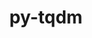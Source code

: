 ---
title: "py-tqdm"
layout: cache
categories: [package, develop]
meta: {"compilers": ["gcc@11.4.0", "gcc@9.4.0", "none"], "num_specs": 204, "num_specs_by_stack": {"e4s": 52, "e4s-neoverse_v1": 12, "e4s-oneapi": 11, "e4s-power": 2, "ml-darwin-aarch64-mps": 29, "ml-linux-aarch64-cpu": 49, "ml-linux-aarch64-cuda": 48, "ml-linux-x86_64-cpu": 47, "ml-linux-x86_64-cuda": 48, "ml-linux-x86_64-rocm": 11, "root": 204}, "oss": ["sequoia", "ubuntu20.04", "ubuntu22.04", "ubuntu24.04"], "platforms": ["darwin", "linux"], "stacks": ["e4s", "e4s-neoverse_v1", "e4s-oneapi", "e4s-power", "ml-darwin-aarch64-mps", "ml-linux-aarch64-cpu", "ml-linux-aarch64-cuda", "ml-linux-x86_64-cpu", "ml-linux-x86_64-cuda", "ml-linux-x86_64-rocm", "root"], "targets": ["aarch64", "neoverse_v1", "ppc64le", "x86_64_v3"], "versions": ["4.65.0", "4.66.3", "4.67.1"]}
spec_details: [{"compiler": "none", "hash": "267tajlgie5e6f7daxde3dchpfo23kjr", "os": "sequoia", "platform": "darwin", "size": "-", "stacks": ["ml-darwin-aarch64-mps", "root"], "target": "aarch64", "variants": ["build_system=python_pip", "~notebook", "~telegram"], "versions": ["4.67.1"]}, {"compiler": "none", "hash": "2kxz7e42pqtkxvcv6kfldqzqljewdb22", "os": "ubuntu24.04", "platform": "linux", "size": "-", "stacks": ["ml-linux-x86_64-cpu", "ml-linux-x86_64-cuda", "root"], "target": "x86_64_v3", "variants": ["build_system=python_pip", "~notebook", "~telegram"], "versions": ["4.67.1"]}, {"compiler": "none", "hash": "2qukssdudwyihzs2pqlsta4igodyrf3f", "os": "ubuntu24.04", "platform": "linux", "size": "-", "stacks": ["ml-linux-aarch64-cpu", "ml-linux-aarch64-cuda", "root"], "target": "aarch64", "variants": ["build_system=python_pip", "~notebook", "~telegram"], "versions": ["4.67.1"]}, {"compiler": "none", "hash": "2wqmj4nf5jwrv3sctgtab3lpdjazatx6", "os": "ubuntu22.04", "platform": "linux", "size": "-", "stacks": ["e4s", "root"], "target": "x86_64_v3", "variants": ["build_system=python_pip", "~notebook", "~telegram"], "versions": ["4.67.1"]}, {"compiler": "gcc@11.4.0", "hash": "32unbakhlczflrobrhl3ts44htmu3ixs", "os": "ubuntu22.04", "platform": "linux", "size": "-", "stacks": ["e4s-neoverse_v1", "root"], "target": "neoverse_v1", "variants": ["build_system=python_pip", "~notebook", "~telegram"], "versions": ["4.66.3"]}, {"compiler": "none", "hash": "34xghnvnkjnm5ptgszslwxiktou6tf7c", "os": "ubuntu22.04", "platform": "linux", "size": "-", "stacks": ["e4s", "root"], "target": "x86_64_v3", "variants": ["build_system=python_pip", "~notebook", "~telegram"], "versions": ["4.67.1"]}, {"compiler": "none", "hash": "3542h4vwyyl477dvb5uxay5x3z667eob", "os": "ubuntu22.04", "platform": "linux", "size": "-", "stacks": ["e4s", "root"], "target": "x86_64_v3", "variants": ["build_system=python_pip", "~notebook", "~telegram"], "versions": ["4.67.1"]}, {"compiler": "none", "hash": "35s6dc5ohbjuj6o2ng2oh3lvayrmbb6e", "os": "ubuntu22.04", "platform": "linux", "size": "-", "stacks": ["e4s", "root"], "target": "x86_64_v3", "variants": ["build_system=python_pip", "~notebook", "~telegram"], "versions": ["4.67.1"]}, {"compiler": "none", "hash": "37rtolwbgtf7bbd5lir4vdlmsmsh4ygn", "os": "ubuntu24.04", "platform": "linux", "size": "-", "stacks": ["ml-linux-aarch64-cpu", "ml-linux-aarch64-cuda", "root"], "target": "aarch64", "variants": ["build_system=python_pip", "~notebook", "~telegram"], "versions": ["4.67.1"]}, {"compiler": "none", "hash": "3cylsrjlduzstmbrx7fu34ev6k2qr5ef", "os": "ubuntu22.04", "platform": "linux", "size": "-", "stacks": ["e4s", "root"], "target": "x86_64_v3", "variants": ["build_system=python_pip", "~notebook", "~telegram"], "versions": ["4.67.1"]}, {"compiler": "none", "hash": "3gbaasi6z2pgbpyvcq7ztpvpsl7hxu3c", "os": "ubuntu22.04", "platform": "linux", "size": "-", "stacks": ["e4s", "root"], "target": "x86_64_v3", "variants": ["build_system=python_pip", "~notebook", "~telegram"], "versions": ["4.67.1"]}, {"compiler": "none", "hash": "3h4vihyha2sgceh72gpmprtvmpnyjagz", "os": "ubuntu22.04", "platform": "linux", "size": "-", "stacks": ["e4s-oneapi", "root"], "target": "x86_64_v3", "variants": ["build_system=python_pip", "~notebook", "~telegram"], "versions": ["4.67.1"]}, {"compiler": "none", "hash": "3hlpzjn4wz356q3pnujkuamq4u3r7gne", "os": "ubuntu22.04", "platform": "linux", "size": "-", "stacks": ["e4s-oneapi", "root"], "target": "x86_64_v3", "variants": ["build_system=python_pip", "~notebook", "~telegram"], "versions": ["4.67.1"]}, {"compiler": "none", "hash": "3kzh7jpndnfwgptehqpnxbpgccrepxtx", "os": "ubuntu24.04", "platform": "linux", "size": "-", "stacks": ["ml-linux-aarch64-cpu", "ml-linux-aarch64-cuda", "root"], "target": "aarch64", "variants": ["build_system=python_pip", "~notebook", "~telegram"], "versions": ["4.67.1"]}, {"compiler": "none", "hash": "3mu5zeqpvosk2hmsxtaxdomyqvgyn4fm", "os": "ubuntu24.04", "platform": "linux", "size": "-", "stacks": ["ml-linux-aarch64-cpu", "ml-linux-aarch64-cuda", "root"], "target": "aarch64", "variants": ["build_system=python_pip", "~notebook", "~telegram"], "versions": ["4.67.1"]}, {"compiler": "none", "hash": "3q4zpyyvl5cvwm4htp62u5zfmc52mblj", "os": "ubuntu24.04", "platform": "linux", "size": "-", "stacks": ["ml-linux-aarch64-cpu", "ml-linux-aarch64-cuda", "root"], "target": "aarch64", "variants": ["build_system=python_pip", "~notebook", "~telegram"], "versions": ["4.67.1"]}, {"compiler": "none", "hash": "3vjmcivykwcoahihcir75uowgl2ogd6f", "os": "ubuntu24.04", "platform": "linux", "size": "-", "stacks": ["ml-linux-x86_64-cuda", "root"], "target": "x86_64_v3", "variants": ["build_system=python_pip", "~notebook", "~telegram"], "versions": ["4.67.1"]}, {"compiler": "none", "hash": "47gbb44woduqbiqiffaanbh4jie4dl2v", "os": "ubuntu22.04", "platform": "linux", "size": "-", "stacks": ["e4s", "root"], "target": "x86_64_v3", "variants": ["build_system=python_pip", "~notebook", "~telegram"], "versions": ["4.67.1"]}, {"compiler": "none", "hash": "4k6lly32xolgatuvntp4pvq64h5cxh3i", "os": "ubuntu24.04", "platform": "linux", "size": "-", "stacks": ["ml-linux-x86_64-cpu", "ml-linux-x86_64-cuda", "root"], "target": "x86_64_v3", "variants": ["build_system=python_pip", "~notebook", "~telegram"], "versions": ["4.67.1"]}, {"compiler": "none", "hash": "4p3cxfrx5t3mcz2majelhcrfunu7bnw6", "os": "ubuntu24.04", "platform": "linux", "size": "-", "stacks": ["ml-linux-x86_64-cpu", "ml-linux-x86_64-cuda", "ml-linux-x86_64-rocm", "root"], "target": "x86_64_v3", "variants": ["build_system=python_pip", "~notebook", "~telegram"], "versions": ["4.67.1"]}, {"compiler": "none", "hash": "4sy7iqu6yap5kikrljc4m5ptspjqamgx", "os": "ubuntu22.04", "platform": "linux", "size": "-", "stacks": ["e4s", "root"], "target": "x86_64_v3", "variants": ["build_system=python_pip", "~notebook", "~telegram"], "versions": ["4.67.1"]}, {"compiler": "none", "hash": "4tpjamiboo73gfbvzsc4osfgty67vrk2", "os": "ubuntu24.04", "platform": "linux", "size": "-", "stacks": ["ml-linux-x86_64-cpu", "ml-linux-x86_64-cuda", "root"], "target": "x86_64_v3", "variants": ["build_system=python_pip", "~notebook", "~telegram"], "versions": ["4.67.1"]}, {"compiler": "none", "hash": "56rqn2zo23vmkn6pbdwcq2dhjcwzmwa5", "os": "sequoia", "platform": "darwin", "size": "-", "stacks": ["ml-darwin-aarch64-mps", "root"], "target": "aarch64", "variants": ["build_system=python_pip", "~notebook", "~telegram"], "versions": ["4.67.1"]}, {"compiler": "none", "hash": "5a6feuiaxhkdzz4pe4thmfsby2q56nn7", "os": "ubuntu24.04", "platform": "linux", "size": "-", "stacks": ["ml-linux-aarch64-cpu", "ml-linux-aarch64-cuda", "root"], "target": "aarch64", "variants": ["build_system=python_pip", "~notebook", "~telegram"], "versions": ["4.67.1"]}, {"compiler": "none", "hash": "5ajmgpwzox3vd6thvy5zdcvxrpceolfb", "os": "ubuntu24.04", "platform": "linux", "size": "-", "stacks": ["ml-linux-x86_64-cpu", "ml-linux-x86_64-cuda", "root"], "target": "x86_64_v3", "variants": ["build_system=python_pip", "~notebook", "~telegram"], "versions": ["4.67.1"]}, {"compiler": "none", "hash": "5awdfbhwsencm365ruou7cr3kgu4niij", "os": "ubuntu24.04", "platform": "linux", "size": "-", "stacks": ["ml-linux-aarch64-cpu", "ml-linux-aarch64-cuda", "root"], "target": "aarch64", "variants": ["build_system=python_pip", "~notebook", "~telegram"], "versions": ["4.67.1"]}, {"compiler": "none", "hash": "5lfdbjv543hgobzlxisxhmxtozaqieih", "os": "ubuntu24.04", "platform": "linux", "size": "-", "stacks": ["ml-linux-x86_64-cpu", "ml-linux-x86_64-cuda", "root"], "target": "x86_64_v3", "variants": ["build_system=python_pip", "~notebook", "~telegram"], "versions": ["4.67.1"]}, {"compiler": "none", "hash": "6gb76ehby4mquyc24jegdqiwvrfp35ai", "os": "ubuntu24.04", "platform": "linux", "size": "-", "stacks": ["ml-linux-aarch64-cpu", "ml-linux-aarch64-cuda", "root"], "target": "aarch64", "variants": ["build_system=python_pip", "~notebook", "~telegram"], "versions": ["4.67.1"]}, {"compiler": "none", "hash": "6k7jqokvw4xbta33a4he7ygnpnkhtknh", "os": "ubuntu24.04", "platform": "linux", "size": "-", "stacks": ["ml-linux-x86_64-cpu", "ml-linux-x86_64-rocm", "root"], "target": "x86_64_v3", "variants": ["build_system=python_pip", "~notebook", "~telegram"], "versions": ["4.67.1"]}, {"compiler": "none", "hash": "6q6of25o3rqv64agqshuuapon4m7rh72", "os": "ubuntu24.04", "platform": "linux", "size": "-", "stacks": ["ml-linux-aarch64-cpu", "ml-linux-aarch64-cuda", "root"], "target": "aarch64", "variants": ["build_system=python_pip", "~notebook", "~telegram"], "versions": ["4.67.1"]}, {"compiler": "none", "hash": "6qccn7xh3gi7o4vlaocyi3fdqpgkce25", "os": "ubuntu24.04", "platform": "linux", "size": "-", "stacks": ["ml-linux-aarch64-cpu", "ml-linux-aarch64-cuda", "root"], "target": "aarch64", "variants": ["build_system=python_pip", "~notebook", "~telegram"], "versions": ["4.67.1"]}, {"compiler": "none", "hash": "6ra5avddqvznly5hjvqlrxadbl37vjij", "os": "ubuntu22.04", "platform": "linux", "size": "-", "stacks": ["e4s", "root"], "target": "x86_64_v3", "variants": ["build_system=python_pip", "~notebook", "~telegram"], "versions": ["4.67.1"]}, {"compiler": "none", "hash": "6to3lumoowrn3zotu23rzlmvrrzjqp65", "os": "ubuntu24.04", "platform": "linux", "size": "-", "stacks": ["ml-linux-x86_64-cpu", "ml-linux-x86_64-cuda", "root"], "target": "x86_64_v3", "variants": ["build_system=python_pip", "~notebook", "~telegram"], "versions": ["4.67.1"]}, {"compiler": "none", "hash": "6zgox5oo335hhsgtx5omub7ok4ym5bt3", "os": "ubuntu24.04", "platform": "linux", "size": "-", "stacks": ["ml-linux-x86_64-cpu", "ml-linux-x86_64-cuda", "root"], "target": "x86_64_v3", "variants": ["build_system=python_pip", "~notebook", "~telegram"], "versions": ["4.67.1"]}, {"compiler": "none", "hash": "74gp6kuyjfmvcn43goljwmlj4gqfns3t", "os": "ubuntu24.04", "platform": "linux", "size": "-", "stacks": ["ml-linux-x86_64-cpu", "ml-linux-x86_64-cuda", "root"], "target": "x86_64_v3", "variants": ["build_system=python_pip", "~notebook", "~telegram"], "versions": ["4.67.1"]}, {"compiler": "gcc@11.4.0", "hash": "7ohjar5jwvyv3aa6a2ja42kygmwfggeg", "os": "ubuntu22.04", "platform": "linux", "size": "-", "stacks": ["e4s-neoverse_v1", "root"], "target": "neoverse_v1", "variants": ["build_system=python_pip", "~notebook", "~telegram"], "versions": ["4.66.3"]}, {"compiler": "none", "hash": "7pvcm4gtpysk4dgm56rr6jdnjsed6ssj", "os": "ubuntu24.04", "platform": "linux", "size": "-", "stacks": ["ml-linux-x86_64-cpu", "ml-linux-x86_64-cuda", "root"], "target": "x86_64_v3", "variants": ["build_system=python_pip", "~notebook", "~telegram"], "versions": ["4.67.1"]}, {"compiler": "none", "hash": "7uwdwijrnkqfs2v2drqmjamfcylha44c", "os": "ubuntu22.04", "platform": "linux", "size": "-", "stacks": ["e4s", "root"], "target": "x86_64_v3", "variants": ["build_system=python_pip", "~notebook", "~telegram"], "versions": ["4.67.1"]}, {"compiler": "none", "hash": "7w64srpcwy2yacbh4fw53pb3lbe7pq7p", "os": "ubuntu22.04", "platform": "linux", "size": "-", "stacks": ["e4s", "root"], "target": "x86_64_v3", "variants": ["build_system=python_pip", "~notebook", "~telegram"], "versions": ["4.67.1"]}, {"compiler": "none", "hash": "7zr64yww3yuox4gc6xnxfwulrrk6pxj2", "os": "ubuntu24.04", "platform": "linux", "size": "-", "stacks": ["ml-linux-aarch64-cpu", "ml-linux-aarch64-cuda", "root"], "target": "aarch64", "variants": ["build_system=python_pip", "~notebook", "~telegram"], "versions": ["4.67.1"]}, {"compiler": "none", "hash": "a5273pa42waic5zdwaw6osk3ychyrf7n", "os": "ubuntu24.04", "platform": "linux", "size": "-", "stacks": ["ml-linux-aarch64-cpu", "ml-linux-aarch64-cuda", "root"], "target": "aarch64", "variants": ["build_system=python_pip", "~notebook", "~telegram"], "versions": ["4.67.1"]}, {"compiler": "none", "hash": "aagwts4jgxxja4gqwnbgzc46upplkjax", "os": "ubuntu24.04", "platform": "linux", "size": "-", "stacks": ["ml-linux-aarch64-cpu", "ml-linux-aarch64-cuda", "root"], "target": "aarch64", "variants": ["build_system=python_pip", "~notebook", "~telegram"], "versions": ["4.67.1"]}, {"compiler": "none", "hash": "alm3js47mxjuztfl3uaocxej3jkwg6pv", "os": "ubuntu24.04", "platform": "linux", "size": "-", "stacks": ["ml-linux-aarch64-cpu", "ml-linux-aarch64-cuda", "root"], "target": "aarch64", "variants": ["build_system=python_pip", "~notebook", "~telegram"], "versions": ["4.67.1"]}, {"compiler": "none", "hash": "apmf5ykmexsyethcncirtzgnk2hyny3x", "os": "ubuntu24.04", "platform": "linux", "size": "-", "stacks": ["ml-linux-aarch64-cpu", "ml-linux-aarch64-cuda", "root"], "target": "aarch64", "variants": ["build_system=python_pip", "~notebook", "~telegram"], "versions": ["4.67.1"]}, {"compiler": "none", "hash": "apwypkko47s6czjn5kc4cptsjemunmje", "os": "ubuntu24.04", "platform": "linux", "size": "-", "stacks": ["ml-linux-aarch64-cpu", "ml-linux-aarch64-cuda", "root"], "target": "aarch64", "variants": ["build_system=python_pip", "~notebook", "~telegram"], "versions": ["4.67.1"]}, {"compiler": "none", "hash": "armrtgxji36ee7ty2ejvakjsar6qol7b", "os": "sequoia", "platform": "darwin", "size": "-", "stacks": ["ml-darwin-aarch64-mps", "root"], "target": "aarch64", "variants": ["build_system=python_pip", "~notebook", "~telegram"], "versions": ["4.67.1"]}, {"compiler": "none", "hash": "ayq2cmlwlp44fl2iqqnmlvdibn2jzjzp", "os": "ubuntu22.04", "platform": "linux", "size": "-", "stacks": ["e4s-oneapi", "root"], "target": "x86_64_v3", "variants": ["build_system=python_pip", "~notebook", "~telegram"], "versions": ["4.67.1"]}, {"compiler": "none", "hash": "b225pu4vv2bhsbkbgi7cpl7znpmrdank", "os": "sequoia", "platform": "darwin", "size": "-", "stacks": ["ml-darwin-aarch64-mps", "root"], "target": "aarch64", "variants": ["build_system=python_pip", "~notebook", "~telegram"], "versions": ["4.67.1"]}, {"compiler": "none", "hash": "b6vkcm6wqbw3lutik3jd2jamjfvnmmwd", "os": "sequoia", "platform": "darwin", "size": "-", "stacks": ["ml-darwin-aarch64-mps", "root"], "target": "aarch64", "variants": ["build_system=python_pip", "~notebook", "~telegram"], "versions": ["4.67.1"]}, {"compiler": "none", "hash": "b6wcbmcfcca6gu2p2nrpl6zqbvvvc3gz", "os": "ubuntu22.04", "platform": "linux", "size": "-", "stacks": ["e4s", "root"], "target": "x86_64_v3", "variants": ["build_system=python_pip", "~notebook", "~telegram"], "versions": ["4.67.1"]}, {"compiler": "none", "hash": "bk5djyx7qxclmb5awjrbadk6qpjczgzd", "os": "ubuntu22.04", "platform": "linux", "size": "-", "stacks": ["e4s-oneapi", "root"], "target": "x86_64_v3", "variants": ["build_system=python_pip", "~notebook", "~telegram"], "versions": ["4.67.1"]}, {"compiler": "none", "hash": "bkjblwezg52w2pbzhvwkeexxz5uyjz3b", "os": "ubuntu24.04", "platform": "linux", "size": "-", "stacks": ["ml-linux-x86_64-cpu", "ml-linux-x86_64-cuda", "ml-linux-x86_64-rocm", "root"], "target": "x86_64_v3", "variants": ["build_system=python_pip", "~notebook", "~telegram"], "versions": ["4.67.1"]}, {"compiler": "none", "hash": "bl35pn5gjhskbnb4olekougcgvvfrbw2", "os": "ubuntu22.04", "platform": "linux", "size": "-", "stacks": ["e4s", "root"], "target": "x86_64_v3", "variants": ["build_system=python_pip", "~notebook", "~telegram"], "versions": ["4.67.1"]}, {"compiler": "none", "hash": "bnnzwleiky7i6bk647bub7f57or5rue2", "os": "ubuntu22.04", "platform": "linux", "size": "-", "stacks": ["e4s-oneapi", "root"], "target": "x86_64_v3", "variants": ["build_system=python_pip", "~notebook", "~telegram"], "versions": ["4.67.1"]}, {"compiler": "none", "hash": "boaq7u4eqmmy2oxnggzagble7i6nqfzh", "os": "ubuntu24.04", "platform": "linux", "size": "-", "stacks": ["ml-linux-aarch64-cpu", "ml-linux-aarch64-cuda", "root"], "target": "aarch64", "variants": ["build_system=python_pip", "~notebook", "~telegram"], "versions": ["4.67.1"]}, {"compiler": "none", "hash": "by7kytd3xvrb3pprycye6bewr2tdusjj", "os": "ubuntu24.04", "platform": "linux", "size": "-", "stacks": ["ml-linux-aarch64-cpu", "ml-linux-aarch64-cuda", "root"], "target": "aarch64", "variants": ["build_system=python_pip", "~notebook", "~telegram"], "versions": ["4.67.1"]}, {"compiler": "none", "hash": "c7yekhuxp3gjon3iejargaovcy75wkxc", "os": "sequoia", "platform": "darwin", "size": "-", "stacks": ["ml-darwin-aarch64-mps", "root"], "target": "aarch64", "variants": ["build_system=python_pip", "~notebook", "~telegram"], "versions": ["4.67.1"]}, {"compiler": "none", "hash": "caaap3p7xkt5nwdd5e35ukh2rlqvcf2d", "os": "ubuntu24.04", "platform": "linux", "size": "-", "stacks": ["ml-linux-x86_64-cpu", "ml-linux-x86_64-cuda", "root"], "target": "x86_64_v3", "variants": ["build_system=python_pip", "~notebook", "~telegram"], "versions": ["4.67.1"]}, {"compiler": "none", "hash": "cioa7orgngtrzqnrbx7q5fyjswtwvsg5", "os": "ubuntu22.04", "platform": "linux", "size": "-", "stacks": ["e4s", "root"], "target": "x86_64_v3", "variants": ["build_system=python_pip", "~notebook", "~telegram"], "versions": ["4.67.1"]}, {"compiler": "none", "hash": "cmezv7eol2wtgxsi7hhddgvvxeb53lah", "os": "ubuntu24.04", "platform": "linux", "size": "-", "stacks": ["ml-linux-x86_64-cpu", "ml-linux-x86_64-cuda", "root"], "target": "x86_64_v3", "variants": ["build_system=python_pip", "~notebook", "~telegram"], "versions": ["4.67.1"]}, {"compiler": "none", "hash": "cu26qjbvovhr2ectnksn4hoiv5xdyafl", "os": "ubuntu24.04", "platform": "linux", "size": "-", "stacks": ["ml-linux-aarch64-cpu", "ml-linux-aarch64-cuda", "root"], "target": "aarch64", "variants": ["build_system=python_pip", "~notebook", "~telegram"], "versions": ["4.67.1"]}, {"compiler": "none", "hash": "cv5hkvqhc6dy4d6q5bp6tvg3uzpnwifs", "os": "ubuntu22.04", "platform": "linux", "size": "-", "stacks": ["e4s", "root"], "target": "x86_64_v3", "variants": ["build_system=python_pip", "~notebook", "~telegram"], "versions": ["4.67.1"]}, {"compiler": "none", "hash": "cwf4p6yuaergjdrvxcwf46d4vuijbx4u", "os": "ubuntu22.04", "platform": "linux", "size": "-", "stacks": ["e4s", "root"], "target": "x86_64_v3", "variants": ["build_system=python_pip", "~notebook", "~telegram"], "versions": ["4.67.1"]}, {"compiler": "none", "hash": "d2hpfex27s7w6zne6lrlz3usrlovtzkh", "os": "ubuntu22.04", "platform": "linux", "size": "-", "stacks": ["e4s-oneapi", "root"], "target": "x86_64_v3", "variants": ["build_system=python_pip", "~notebook", "~telegram"], "versions": ["4.67.1"]}, {"compiler": "none", "hash": "dbhktyeqojf4zavutkjavoeaqwjcy4xe", "os": "ubuntu24.04", "platform": "linux", "size": "-", "stacks": ["ml-linux-aarch64-cpu", "ml-linux-aarch64-cuda", "root"], "target": "aarch64", "variants": ["build_system=python_pip", "~notebook", "~telegram"], "versions": ["4.67.1"]}, {"compiler": "none", "hash": "dg5eyolu4idfwjzh3aqmnrwdsv3bymgq", "os": "ubuntu24.04", "platform": "linux", "size": "-", "stacks": ["ml-linux-x86_64-cpu", "ml-linux-x86_64-cuda", "ml-linux-x86_64-rocm", "root"], "target": "x86_64_v3", "variants": ["build_system=python_pip", "~notebook", "~telegram"], "versions": ["4.67.1"]}, {"compiler": "none", "hash": "dpp3xyq6w26k5ltchddnixgbhaeelbya", "os": "ubuntu24.04", "platform": "linux", "size": "-", "stacks": ["ml-linux-x86_64-cpu", "ml-linux-x86_64-cuda", "root"], "target": "x86_64_v3", "variants": ["build_system=python_pip", "~notebook", "~telegram"], "versions": ["4.67.1"]}, {"compiler": "none", "hash": "dpzk3wzumqnjpomgnfq5meyqsefnf5ek", "os": "ubuntu24.04", "platform": "linux", "size": "-", "stacks": ["ml-linux-x86_64-cpu", "ml-linux-x86_64-cuda", "root"], "target": "x86_64_v3", "variants": ["build_system=python_pip", "~notebook", "~telegram"], "versions": ["4.67.1"]}, {"compiler": "none", "hash": "duff5jimjp75jqlzicd7wjzkqxjncigy", "os": "ubuntu24.04", "platform": "linux", "size": "-", "stacks": ["ml-linux-x86_64-cpu", "ml-linux-x86_64-cuda", "root"], "target": "x86_64_v3", "variants": ["build_system=python_pip", "~notebook", "~telegram"], "versions": ["4.67.1"]}, {"compiler": "none", "hash": "ec7aznxkboysqauwcwyycnzlsakvq7ue", "os": "ubuntu22.04", "platform": "linux", "size": "-", "stacks": ["e4s", "root"], "target": "x86_64_v3", "variants": ["build_system=python_pip", "~notebook", "~telegram"], "versions": ["4.67.1"]}, {"compiler": "none", "hash": "eccuamfgm2q4eaa7cwh2qpzdun7eiivo", "os": "sequoia", "platform": "darwin", "size": "-", "stacks": ["ml-darwin-aarch64-mps", "root"], "target": "aarch64", "variants": ["build_system=python_pip", "~notebook", "~telegram"], "versions": ["4.67.1"]}, {"compiler": "none", "hash": "eipjkbntalblqm6ke37ujgg3hdh7iv2v", "os": "ubuntu24.04", "platform": "linux", "size": "-", "stacks": ["ml-linux-x86_64-cpu", "ml-linux-x86_64-cuda", "root"], "target": "x86_64_v3", "variants": ["build_system=python_pip", "~notebook", "~telegram"], "versions": ["4.67.1"]}, {"compiler": "none", "hash": "euffeiacnt6zhhcxbizydqjidhajyxas", "os": "ubuntu22.04", "platform": "linux", "size": "-", "stacks": ["e4s", "root"], "target": "x86_64_v3", "variants": ["build_system=python_pip", "~notebook", "~telegram"], "versions": ["4.67.1"]}, {"compiler": "none", "hash": "ew22sitzzqzovsnhequbpeoczuavbmr5", "os": "sequoia", "platform": "darwin", "size": "-", "stacks": ["ml-darwin-aarch64-mps", "root"], "target": "aarch64", "variants": ["build_system=python_pip", "~notebook", "~telegram"], "versions": ["4.67.1"]}, {"compiler": "none", "hash": "f4linxso6qn3vvzhc53ekdqcmraoi53c", "os": "ubuntu24.04", "platform": "linux", "size": "-", "stacks": ["ml-linux-x86_64-cpu", "ml-linux-x86_64-cuda", "root"], "target": "x86_64_v3", "variants": ["build_system=python_pip", "~notebook", "~telegram"], "versions": ["4.67.1"]}, {"compiler": "none", "hash": "fbgnykd635zyunrab4cn6tebajqaixrs", "os": "ubuntu24.04", "platform": "linux", "size": "-", "stacks": ["ml-linux-aarch64-cpu", "ml-linux-aarch64-cuda", "root"], "target": "aarch64", "variants": ["build_system=python_pip", "~notebook", "~telegram"], "versions": ["4.67.1"]}, {"compiler": "none", "hash": "ffr6h7c4ruow3blehnd7hpyzaf3vhxp2", "os": "ubuntu24.04", "platform": "linux", "size": "-", "stacks": ["ml-linux-aarch64-cpu", "ml-linux-aarch64-cuda", "root"], "target": "aarch64", "variants": ["build_system=python_pip", "~notebook", "~telegram"], "versions": ["4.67.1"]}, {"compiler": "none", "hash": "fgfmuztldk5enact5tyhsuqhibcmmpo2", "os": "ubuntu24.04", "platform": "linux", "size": "-", "stacks": ["ml-linux-aarch64-cpu", "ml-linux-aarch64-cuda", "root"], "target": "aarch64", "variants": ["build_system=python_pip", "~notebook", "~telegram"], "versions": ["4.67.1"]}, {"compiler": "none", "hash": "fiwa2ku3f7uqwp6ipwcd2xenn5xbimlr", "os": "sequoia", "platform": "darwin", "size": "-", "stacks": ["ml-darwin-aarch64-mps", "root"], "target": "aarch64", "variants": ["build_system=python_pip", "~notebook", "~telegram"], "versions": ["4.67.1"]}, {"compiler": "none", "hash": "fyuk3vkxgzzh3np6drlo2t7lp7cpfk7y", "os": "sequoia", "platform": "darwin", "size": "-", "stacks": ["ml-darwin-aarch64-mps", "root"], "target": "aarch64", "variants": ["build_system=python_pip", "~notebook", "~telegram"], "versions": ["4.67.1"]}, {"compiler": "none", "hash": "g7zn7a63zmadqevrueg6znjf7ncykoub", "os": "ubuntu24.04", "platform": "linux", "size": "-", "stacks": ["ml-linux-aarch64-cpu", "ml-linux-aarch64-cuda", "root"], "target": "aarch64", "variants": ["build_system=python_pip", "~notebook", "~telegram"], "versions": ["4.67.1"]}, {"compiler": "none", "hash": "gcic5yzdepnw7u654xt4loggvug2u2pq", "os": "ubuntu22.04", "platform": "linux", "size": "-", "stacks": ["e4s", "root"], "target": "x86_64_v3", "variants": ["build_system=python_pip", "~notebook", "~telegram"], "versions": ["4.67.1"]}, {"compiler": "none", "hash": "gi5j2yqsjaarjb5xshb6emmuvhjl2rxj", "os": "ubuntu22.04", "platform": "linux", "size": "-", "stacks": ["e4s", "root"], "target": "x86_64_v3", "variants": ["build_system=python_pip", "~notebook", "~telegram"], "versions": ["4.67.1"]}, {"compiler": "none", "hash": "gltjjmdxevf3ph3gffdzdl3ai7z2zakh", "os": "sequoia", "platform": "darwin", "size": "-", "stacks": ["ml-darwin-aarch64-mps", "root"], "target": "aarch64", "variants": ["build_system=python_pip", "~notebook", "~telegram"], "versions": ["4.67.1"]}, {"compiler": "none", "hash": "gnyiykm6vdsjzp5r7l2nlcvhbl4bcjri", "os": "ubuntu24.04", "platform": "linux", "size": "-", "stacks": ["ml-linux-x86_64-cpu", "ml-linux-x86_64-cuda", "root"], "target": "x86_64_v3", "variants": ["build_system=python_pip", "~notebook", "~telegram"], "versions": ["4.67.1"]}, {"compiler": "none", "hash": "gsopiicllzxiyhjtbimldsb3xacsukwj", "os": "ubuntu22.04", "platform": "linux", "size": "-", "stacks": ["e4s", "root"], "target": "x86_64_v3", "variants": ["build_system=python_pip", "~notebook", "~telegram"], "versions": ["4.67.1"]}, {"compiler": "none", "hash": "gt3427zsx4obcqapgssn46mdgsdussof", "os": "ubuntu24.04", "platform": "linux", "size": "-", "stacks": ["ml-linux-x86_64-cpu", "ml-linux-x86_64-cuda", "root"], "target": "x86_64_v3", "variants": ["build_system=python_pip", "~notebook", "~telegram"], "versions": ["4.67.1"]}, {"compiler": "none", "hash": "gtvjrq7fxfhp5lecvkfgifrddkmiedy5", "os": "ubuntu24.04", "platform": "linux", "size": "-", "stacks": ["ml-linux-x86_64-cpu", "ml-linux-x86_64-cuda", "root"], "target": "x86_64_v3", "variants": ["build_system=python_pip", "~notebook", "~telegram"], "versions": ["4.67.1"]}, {"compiler": "none", "hash": "gwiqwazgcfrwj2zk3pshedit5qbfxwdu", "os": "ubuntu24.04", "platform": "linux", "size": "-", "stacks": ["ml-linux-x86_64-cpu", "ml-linux-x86_64-cuda", "root"], "target": "x86_64_v3", "variants": ["build_system=python_pip", "~notebook", "~telegram"], "versions": ["4.67.1"]}, {"compiler": "none", "hash": "gyfacnjvsvstjkos5hxyimquahsao5a6", "os": "ubuntu24.04", "platform": "linux", "size": "-", "stacks": ["ml-linux-x86_64-cpu", "ml-linux-x86_64-cuda", "root"], "target": "x86_64_v3", "variants": ["build_system=python_pip", "~notebook", "~telegram"], "versions": ["4.67.1"]}, {"compiler": "none", "hash": "gyyd6e6rz5lwweosvkhkljxth7pjmsy6", "os": "ubuntu24.04", "platform": "linux", "size": "-", "stacks": ["ml-linux-aarch64-cpu", "ml-linux-aarch64-cuda", "root"], "target": "aarch64", "variants": ["build_system=python_pip", "~notebook", "~telegram"], "versions": ["4.67.1"]}, {"compiler": "gcc@11.4.0", "hash": "h557kdkb4tuqfqlz6s7hj2kmmvrl3ri3", "os": "ubuntu22.04", "platform": "linux", "size": "-", "stacks": ["e4s-neoverse_v1", "root"], "target": "neoverse_v1", "variants": ["build_system=python_pip", "~notebook", "~telegram"], "versions": ["4.66.3"]}, {"compiler": "none", "hash": "hc2ifnnzqfgu6lmlepfjw6z7qnodxmc7", "os": "ubuntu24.04", "platform": "linux", "size": "-", "stacks": ["ml-linux-x86_64-cpu", "ml-linux-x86_64-cuda", "ml-linux-x86_64-rocm", "root"], "target": "x86_64_v3", "variants": ["build_system=python_pip", "~notebook", "~telegram"], "versions": ["4.67.1"]}, {"compiler": "none", "hash": "hdti7sxt74tty5dri34fecncv5cr52y4", "os": "ubuntu22.04", "platform": "linux", "size": "-", "stacks": ["e4s", "root"], "target": "x86_64_v3", "variants": ["build_system=python_pip", "~notebook", "~telegram"], "versions": ["4.67.1"]}, {"compiler": "none", "hash": "hgq7amawlrf35bswz7s57um3rbfr2jxf", "os": "ubuntu22.04", "platform": "linux", "size": "-", "stacks": ["e4s", "root"], "target": "x86_64_v3", "variants": ["build_system=python_pip", "~notebook", "~telegram"], "versions": ["4.67.1"]}, {"compiler": "none", "hash": "hh6gsay7cw6hgn3m55j2mggyx4dp6cuf", "os": "ubuntu24.04", "platform": "linux", "size": "-", "stacks": ["ml-linux-aarch64-cpu", "ml-linux-aarch64-cuda", "root"], "target": "aarch64", "variants": ["build_system=python_pip", "~notebook", "~telegram"], "versions": ["4.67.1"]}, {"compiler": "none", "hash": "hrdukpvxexhlue2dlail4n7qnxamxigy", "os": "sequoia", "platform": "darwin", "size": "-", "stacks": ["ml-darwin-aarch64-mps", "root"], "target": "aarch64", "variants": ["build_system=python_pip", "~notebook", "~telegram"], "versions": ["4.67.1"]}, {"compiler": "none", "hash": "hrxlmzekfamepx5c6j3lk5ibmssoeuiq", "os": "ubuntu22.04", "platform": "linux", "size": "-", "stacks": ["e4s", "root"], "target": "x86_64_v3", "variants": ["build_system=python_pip", "~notebook", "~telegram"], "versions": ["4.67.1"]}, {"compiler": "gcc@11.4.0", "hash": "ht72pmo54z2g2hm6dz7zjjl3twcfl2ou", "os": "ubuntu22.04", "platform": "linux", "size": "-", "stacks": ["e4s-neoverse_v1", "root"], "target": "neoverse_v1", "variants": ["build_system=python_pip", "~notebook", "~telegram"], "versions": ["4.66.3"]}, {"compiler": "none", "hash": "huu7xrhv4wfdl5qe3u345ideu4nohek4", "os": "ubuntu24.04", "platform": "linux", "size": "-", "stacks": ["ml-linux-aarch64-cpu", "ml-linux-aarch64-cuda", "root"], "target": "aarch64", "variants": ["build_system=python_pip", "~notebook", "~telegram"], "versions": ["4.67.1"]}, {"compiler": "none", "hash": "hwhqllp6v4gjgu5ua5adxzgvhslvvafs", "os": "sequoia", "platform": "darwin", "size": "-", "stacks": ["ml-darwin-aarch64-mps", "root"], "target": "aarch64", "variants": ["build_system=python_pip", "~notebook", "~telegram"], "versions": ["4.67.1"]}, {"compiler": "gcc@9.4.0", "hash": "i7ylwkmukhzuxq6qn47ai4u4c2srvolg", "os": "ubuntu20.04", "platform": "linux", "size": "-", "stacks": ["e4s-power", "root"], "target": "ppc64le", "variants": ["build_system=python_pip", "~notebook", "~telegram"], "versions": ["4.66.3"]}, {"compiler": "none", "hash": "ibfep6sg4jrnbcgu6b2oti3gzszlyiph", "os": "ubuntu22.04", "platform": "linux", "size": "-", "stacks": ["e4s", "root"], "target": "x86_64_v3", "variants": ["build_system=python_pip", "~notebook", "~telegram"], "versions": ["4.67.1"]}, {"compiler": "none", "hash": "ivpb7karhbjyk5zobtveorsehuoq23k5", "os": "ubuntu24.04", "platform": "linux", "size": "-", "stacks": ["ml-linux-aarch64-cpu", "ml-linux-aarch64-cuda", "root"], "target": "aarch64", "variants": ["build_system=python_pip", "~notebook", "~telegram"], "versions": ["4.67.1"]}, {"compiler": "none", "hash": "j3zslcxqlitfoje5jropzhnjdpck6bjl", "os": "ubuntu24.04", "platform": "linux", "size": "-", "stacks": ["ml-linux-x86_64-cpu", "ml-linux-x86_64-cuda", "root"], "target": "x86_64_v3", "variants": ["build_system=python_pip", "~notebook", "~telegram"], "versions": ["4.67.1"]}, {"compiler": "none", "hash": "jbu3lfyrg6byvzkikat3a36ibiot3hhf", "os": "ubuntu24.04", "platform": "linux", "size": "-", "stacks": ["ml-linux-x86_64-cpu", "ml-linux-x86_64-cuda", "root"], "target": "x86_64_v3", "variants": ["build_system=python_pip", "~notebook", "~telegram"], "versions": ["4.67.1"]}, {"compiler": "none", "hash": "jnklyrkyyq4tdr2vtvbgn22fomdymdar", "os": "ubuntu22.04", "platform": "linux", "size": "-", "stacks": ["e4s", "root"], "target": "x86_64_v3", "variants": ["build_system=python_pip", "~notebook", "~telegram"], "versions": ["4.67.1"]}, {"compiler": "none", "hash": "jphtznmmoqibohq52oqfkwcijqgakqhi", "os": "sequoia", "platform": "darwin", "size": "-", "stacks": ["ml-darwin-aarch64-mps", "root"], "target": "aarch64", "variants": ["build_system=python_pip", "~notebook", "~telegram"], "versions": ["4.67.1"]}, {"compiler": "none", "hash": "jqyszomjssnms7sdurtb347gyiuwf5ga", "os": "sequoia", "platform": "darwin", "size": "-", "stacks": ["ml-darwin-aarch64-mps", "root"], "target": "aarch64", "variants": ["build_system=python_pip", "~notebook", "~telegram"], "versions": ["4.67.1"]}, {"compiler": "none", "hash": "jr5fqirrxhrn5cz3qqpsxjpcgjt5vbjw", "os": "ubuntu22.04", "platform": "linux", "size": "-", "stacks": ["e4s", "root"], "target": "x86_64_v3", "variants": ["build_system=python_pip", "~notebook", "~telegram"], "versions": ["4.67.1"]}, {"compiler": "none", "hash": "jrqmnim5cosu3mmko6zeunhfzkcqj3ai", "os": "ubuntu22.04", "platform": "linux", "size": "-", "stacks": ["e4s", "root"], "target": "x86_64_v3", "variants": ["build_system=python_pip", "~notebook", "~telegram"], "versions": ["4.67.1"]}, {"compiler": "none", "hash": "jsmllcb6njvfvx2gdsbacue4wfvrgokv", "os": "ubuntu24.04", "platform": "linux", "size": "-", "stacks": ["ml-linux-aarch64-cpu", "ml-linux-aarch64-cuda", "root"], "target": "aarch64", "variants": ["build_system=python_pip", "~notebook", "~telegram"], "versions": ["4.67.1"]}, {"compiler": "none", "hash": "jtfjgvqdircui4inva7fl54s2p7seeeu", "os": "sequoia", "platform": "darwin", "size": "-", "stacks": ["ml-darwin-aarch64-mps", "root"], "target": "aarch64", "variants": ["build_system=python_pip", "~notebook", "~telegram"], "versions": ["4.67.1"]}, {"compiler": "none", "hash": "jtshclh6kbgb5k3ywgx24azk3647j7pi", "os": "ubuntu24.04", "platform": "linux", "size": "-", "stacks": ["ml-linux-x86_64-cpu", "ml-linux-x86_64-cuda", "root"], "target": "x86_64_v3", "variants": ["build_system=python_pip", "~notebook", "~telegram"], "versions": ["4.67.1"]}, {"compiler": "gcc@11.4.0", "hash": "juiymkzy6twfvrpcp2dagtfapf3ay7zc", "os": "ubuntu22.04", "platform": "linux", "size": "-", "stacks": ["e4s-neoverse_v1", "root"], "target": "neoverse_v1", "variants": ["build_system=python_pip", "~notebook", "~telegram"], "versions": ["4.66.3"]}, {"compiler": "none", "hash": "jvy7woe3gyzls4ewbc752oqkh3ios4u3", "os": "ubuntu24.04", "platform": "linux", "size": "-", "stacks": ["ml-linux-aarch64-cpu", "ml-linux-aarch64-cuda", "root"], "target": "aarch64", "variants": ["build_system=python_pip", "~notebook", "~telegram"], "versions": ["4.67.1"]}, {"compiler": "none", "hash": "k462auqufddwv5ghcubskhlwhzbodxpi", "os": "sequoia", "platform": "darwin", "size": "-", "stacks": ["ml-darwin-aarch64-mps", "root"], "target": "aarch64", "variants": ["build_system=python_pip", "~notebook", "~telegram"], "versions": ["4.67.1"]}, {"compiler": "none", "hash": "kif6tmx3d3of5jrced3a5bue5yoxqgph", "os": "ubuntu24.04", "platform": "linux", "size": "-", "stacks": ["ml-linux-x86_64-cpu", "ml-linux-x86_64-cuda", "root"], "target": "x86_64_v3", "variants": ["build_system=python_pip", "~notebook", "~telegram"], "versions": ["4.67.1"]}, {"compiler": "none", "hash": "kofdgjdx5cwnv4k3f647hdz3wcim3pjz", "os": "ubuntu22.04", "platform": "linux", "size": "-", "stacks": ["e4s", "root"], "target": "x86_64_v3", "variants": ["build_system=python_pip", "~notebook", "~telegram"], "versions": ["4.65.0"]}, {"compiler": "none", "hash": "krajsfd3yg6klvxcro4tntnoa44kmemx", "os": "ubuntu22.04", "platform": "linux", "size": "-", "stacks": ["e4s", "root"], "target": "x86_64_v3", "variants": ["build_system=python_pip", "~notebook", "~telegram"], "versions": ["4.67.1"]}, {"compiler": "none", "hash": "lccomw25xvxosmgpeduta3pku33entza", "os": "ubuntu24.04", "platform": "linux", "size": "-", "stacks": ["ml-linux-x86_64-cpu", "ml-linux-x86_64-cuda", "root"], "target": "x86_64_v3", "variants": ["build_system=python_pip", "~notebook", "~telegram"], "versions": ["4.67.1"]}, {"compiler": "none", "hash": "ldddjuk76afvizdpjsfgqe63qx2byirf", "os": "ubuntu24.04", "platform": "linux", "size": "-", "stacks": ["ml-linux-aarch64-cpu", "ml-linux-aarch64-cuda", "root"], "target": "aarch64", "variants": ["build_system=python_pip", "~notebook", "~telegram"], "versions": ["4.67.1"]}, {"compiler": "none", "hash": "lewxsldceslsqt2ojr42h4qb3dug5t5t", "os": "ubuntu22.04", "platform": "linux", "size": "-", "stacks": ["e4s-oneapi", "root"], "target": "x86_64_v3", "variants": ["build_system=python_pip", "~notebook", "~telegram"], "versions": ["4.67.1"]}, {"compiler": "none", "hash": "lfh77shwkgqt72rpoeyjcgy6y3a7rwxr", "os": "ubuntu24.04", "platform": "linux", "size": "-", "stacks": ["ml-linux-aarch64-cpu", "ml-linux-aarch64-cuda", "root"], "target": "aarch64", "variants": ["build_system=python_pip", "~notebook", "~telegram"], "versions": ["4.67.1"]}, {"compiler": "none", "hash": "li5o3mwosbrbnjxdryzm2xnznvkjmvce", "os": "ubuntu24.04", "platform": "linux", "size": "-", "stacks": ["ml-linux-x86_64-cpu", "ml-linux-x86_64-cuda", "root"], "target": "x86_64_v3", "variants": ["build_system=python_pip", "~notebook", "~telegram"], "versions": ["4.67.1"]}, {"compiler": "none", "hash": "lr67fcntualreh3d3gqcrqcqdngoo77e", "os": "ubuntu24.04", "platform": "linux", "size": "-", "stacks": ["ml-linux-aarch64-cpu", "ml-linux-aarch64-cuda", "root"], "target": "aarch64", "variants": ["build_system=python_pip", "~notebook", "~telegram"], "versions": ["4.67.1"]}, {"compiler": "none", "hash": "m2mj52ye4tpid7gbfbw4zhwrtsip4esv", "os": "sequoia", "platform": "darwin", "size": "-", "stacks": ["ml-darwin-aarch64-mps", "root"], "target": "aarch64", "variants": ["build_system=python_pip", "~notebook", "~telegram"], "versions": ["4.67.1"]}, {"compiler": "none", "hash": "mcmtvy3in3jph6blspvvyict65swmqi2", "os": "ubuntu24.04", "platform": "linux", "size": "-", "stacks": ["ml-linux-aarch64-cpu", "ml-linux-aarch64-cuda", "root"], "target": "aarch64", "variants": ["build_system=python_pip", "~notebook", "~telegram"], "versions": ["4.67.1"]}, {"compiler": "none", "hash": "mltaiomvga7kztewu6ee6cc2ki3bqxkc", "os": "ubuntu24.04", "platform": "linux", "size": "-", "stacks": ["ml-linux-aarch64-cpu", "ml-linux-aarch64-cuda", "root"], "target": "aarch64", "variants": ["build_system=python_pip", "~notebook", "~telegram"], "versions": ["4.67.1"]}, {"compiler": "none", "hash": "mw56tbr4sbrsyddvxfedtd6za36y3i24", "os": "ubuntu22.04", "platform": "linux", "size": "-", "stacks": ["e4s", "root"], "target": "x86_64_v3", "variants": ["build_system=python_pip", "~notebook", "~telegram"], "versions": ["4.67.1"]}, {"compiler": "none", "hash": "n3cfqtiekltl2wytx3hwyws72cphikfa", "os": "ubuntu24.04", "platform": "linux", "size": "-", "stacks": ["ml-linux-aarch64-cpu", "ml-linux-aarch64-cuda", "root"], "target": "aarch64", "variants": ["build_system=python_pip", "~notebook", "~telegram"], "versions": ["4.67.1"]}, {"compiler": "none", "hash": "n3vku3vlzxnasequaieefs5vmna6gdkk", "os": "sequoia", "platform": "darwin", "size": "-", "stacks": ["ml-darwin-aarch64-mps", "root"], "target": "aarch64", "variants": ["build_system=python_pip", "~notebook", "~telegram"], "versions": ["4.67.1"]}, {"compiler": "none", "hash": "n7sqdfaso3m6utyg2qhk7ljowiyqupg5", "os": "ubuntu24.04", "platform": "linux", "size": "-", "stacks": ["ml-linux-x86_64-cpu", "ml-linux-x86_64-cuda", "ml-linux-x86_64-rocm", "root"], "target": "x86_64_v3", "variants": ["build_system=python_pip", "~notebook", "~telegram"], "versions": ["4.67.1"]}, {"compiler": "none", "hash": "nmy2ixmzbzbijqsiuzjlgg5kqrslrp6k", "os": "sequoia", "platform": "darwin", "size": "-", "stacks": ["ml-darwin-aarch64-mps", "root"], "target": "aarch64", "variants": ["build_system=python_pip", "~notebook", "~telegram"], "versions": ["4.67.1"]}, {"compiler": "none", "hash": "npwwly2wfiesy66emsx54kxi3qqaeiy6", "os": "ubuntu22.04", "platform": "linux", "size": "-", "stacks": ["e4s", "root"], "target": "x86_64_v3", "variants": ["build_system=python_pip", "~notebook", "~telegram"], "versions": ["4.67.1"]}, {"compiler": "none", "hash": "nvern4dnb5ixnskp7mion23ttbygbcvt", "os": "ubuntu22.04", "platform": "linux", "size": "-", "stacks": ["e4s-oneapi", "root"], "target": "x86_64_v3", "variants": ["build_system=python_pip", "~notebook", "~telegram"], "versions": ["4.67.1"]}, {"compiler": "none", "hash": "ny22g7xvf4cvql56i5dilfnv4c4fvmq4", "os": "ubuntu24.04", "platform": "linux", "size": "-", "stacks": ["ml-linux-x86_64-cpu", "ml-linux-x86_64-cuda", "ml-linux-x86_64-rocm", "root"], "target": "x86_64_v3", "variants": ["build_system=python_pip", "~notebook", "~telegram"], "versions": ["4.67.1"]}, {"compiler": "none", "hash": "o5irnmr72ycnnboz6ctbpu6e533btnvm", "os": "sequoia", "platform": "darwin", "size": "-", "stacks": ["ml-darwin-aarch64-mps", "root"], "target": "aarch64", "variants": ["build_system=python_pip", "~notebook", "~telegram"], "versions": ["4.67.1"]}, {"compiler": "none", "hash": "ocxrwxo3ow7wkdvihtqajff7eigagdek", "os": "sequoia", "platform": "darwin", "size": "-", "stacks": ["ml-darwin-aarch64-mps", "root"], "target": "aarch64", "variants": ["build_system=python_pip", "~notebook", "~telegram"], "versions": ["4.67.1"]}, {"compiler": "none", "hash": "oewbl6jsy7q6udntqhdo2qn5m2b7vst4", "os": "ubuntu22.04", "platform": "linux", "size": "-", "stacks": ["e4s", "root"], "target": "x86_64_v3", "variants": ["build_system=python_pip", "~notebook", "~telegram"], "versions": ["4.67.1"]}, {"compiler": "none", "hash": "ogog4atagmcrsbnyhivcsga6w6bnatlf", "os": "ubuntu22.04", "platform": "linux", "size": "-", "stacks": ["e4s", "root"], "target": "x86_64_v3", "variants": ["build_system=python_pip", "~notebook", "~telegram"], "versions": ["4.67.1"]}, {"compiler": "none", "hash": "ovxskcfvdhka7jiw66ukdp2ohjr6xlkm", "os": "ubuntu24.04", "platform": "linux", "size": "-", "stacks": ["ml-linux-aarch64-cpu", "ml-linux-aarch64-cuda", "root"], "target": "aarch64", "variants": ["build_system=python_pip", "~notebook", "~telegram"], "versions": ["4.67.1"]}, {"compiler": "none", "hash": "p3phrbcdphv26hve2wcqcciityumtzp4", "os": "ubuntu22.04", "platform": "linux", "size": "-", "stacks": ["e4s", "root"], "target": "x86_64_v3", "variants": ["build_system=python_pip", "~notebook", "~telegram"], "versions": ["4.67.1"]}, {"compiler": "none", "hash": "p463ft74z2n7rv7hoxzvpw5bueu33nzf", "os": "ubuntu22.04", "platform": "linux", "size": "-", "stacks": ["e4s", "root"], "target": "x86_64_v3", "variants": ["build_system=python_pip", "~notebook", "~telegram"], "versions": ["4.67.1"]}, {"compiler": "none", "hash": "p4xwnoxd6gvvfuimlgueixujlgxlrodd", "os": "ubuntu24.04", "platform": "linux", "size": "-", "stacks": ["ml-linux-x86_64-cpu", "ml-linux-x86_64-cuda", "root"], "target": "x86_64_v3", "variants": ["build_system=python_pip", "~notebook", "~telegram"], "versions": ["4.67.1"]}, {"compiler": "none", "hash": "pcwokedk2ismwdzyycwiek6n525lmmei", "os": "ubuntu24.04", "platform": "linux", "size": "-", "stacks": ["ml-linux-x86_64-cpu", "ml-linux-x86_64-cuda", "root"], "target": "x86_64_v3", "variants": ["build_system=python_pip", "~notebook", "~telegram"], "versions": ["4.67.1"]}, {"compiler": "gcc@11.4.0", "hash": "pnizjd2lwghmefvnr637v6rbjgholvut", "os": "ubuntu22.04", "platform": "linux", "size": "-", "stacks": ["e4s-neoverse_v1", "root"], "target": "neoverse_v1", "variants": ["build_system=python_pip", "~notebook", "~telegram"], "versions": ["4.66.3"]}, {"compiler": "gcc@9.4.0", "hash": "pszprl77e37g4ldm76pl3pqfyp6drq66", "os": "ubuntu20.04", "platform": "linux", "size": "-", "stacks": ["e4s-power", "root"], "target": "ppc64le", "variants": ["build_system=python_pip", "~notebook", "~telegram"], "versions": ["4.66.3"]}, {"compiler": "gcc@11.4.0", "hash": "ptruxjmpu5jaywhgrpcnomhvvvxqdnc5", "os": "ubuntu22.04", "platform": "linux", "size": "-", "stacks": ["e4s-neoverse_v1", "root"], "target": "neoverse_v1", "variants": ["build_system=python_pip", "~notebook", "~telegram"], "versions": ["4.66.3"]}, {"compiler": "none", "hash": "q736audml5rn6jjzydgtk2ufsfn265lh", "os": "ubuntu24.04", "platform": "linux", "size": "-", "stacks": ["ml-linux-aarch64-cpu", "ml-linux-aarch64-cuda", "root"], "target": "aarch64", "variants": ["build_system=python_pip", "~notebook", "~telegram"], "versions": ["4.67.1"]}, {"compiler": "none", "hash": "qc6weyp6ydo4r5lvex7rrakefng4awj3", "os": "ubuntu22.04", "platform": "linux", "size": "-", "stacks": ["e4s", "root"], "target": "x86_64_v3", "variants": ["build_system=python_pip", "~notebook", "~telegram"], "versions": ["4.67.1"]}, {"compiler": "none", "hash": "qncbhn72ogupm63bln6pvojkrgxwmisu", "os": "ubuntu22.04", "platform": "linux", "size": "-", "stacks": ["e4s", "root"], "target": "x86_64_v3", "variants": ["build_system=python_pip", "~notebook", "~telegram"], "versions": ["4.67.1"]}, {"compiler": "none", "hash": "qsonn6zxrsdjuiqvjgezfrb4quutb3vf", "os": "ubuntu22.04", "platform": "linux", "size": "-", "stacks": ["e4s", "root"], "target": "x86_64_v3", "variants": ["build_system=python_pip", "~notebook", "~telegram"], "versions": ["4.67.1"]}, {"compiler": "none", "hash": "r45hertzzcsvz6mqr5m4p2zh45vjtbky", "os": "ubuntu24.04", "platform": "linux", "size": "-", "stacks": ["ml-linux-aarch64-cpu", "ml-linux-aarch64-cuda", "root"], "target": "aarch64", "variants": ["build_system=python_pip", "~notebook", "~telegram"], "versions": ["4.67.1"]}, {"compiler": "none", "hash": "r4bbgt3f3h2b4wpwmy6ml3cqofmafjuc", "os": "ubuntu22.04", "platform": "linux", "size": "-", "stacks": ["e4s", "root"], "target": "x86_64_v3", "variants": ["build_system=python_pip", "~notebook", "~telegram"], "versions": ["4.67.1"]}, {"compiler": "gcc@11.4.0", "hash": "r5gxubq2xju3fhai2yrodhnlaxpods3r", "os": "ubuntu22.04", "platform": "linux", "size": "-", "stacks": ["e4s-neoverse_v1", "root"], "target": "neoverse_v1", "variants": ["build_system=python_pip", "~notebook", "~telegram"], "versions": ["4.66.3"]}, {"compiler": "gcc@11.4.0", "hash": "ral2wjwgib3vh6qtf4hi3jl5l42ns5t7", "os": "ubuntu22.04", "platform": "linux", "size": "-", "stacks": ["e4s-neoverse_v1", "root"], "target": "neoverse_v1", "variants": ["build_system=python_pip", "~notebook", "~telegram"], "versions": ["4.66.3"]}, {"compiler": "none", "hash": "rbeqeufro67lu3addj5l2bt7ixwd5bau", "os": "ubuntu22.04", "platform": "linux", "size": "-", "stacks": ["e4s", "root"], "target": "x86_64_v3", "variants": ["build_system=python_pip", "~notebook", "~telegram"], "versions": ["4.67.1"]}, {"compiler": "none", "hash": "rhx3hg45mtua5znzyf2dy4a4ibe5ffef", "os": "ubuntu22.04", "platform": "linux", "size": "-", "stacks": ["e4s-oneapi", "root"], "target": "x86_64_v3", "variants": ["build_system=python_pip", "~notebook", "~telegram"], "versions": ["4.67.1"]}, {"compiler": "none", "hash": "sb3mjvhtsl2ilfqmlbrhxe4wameg4uli", "os": "sequoia", "platform": "darwin", "size": "-", "stacks": ["ml-darwin-aarch64-mps", "root"], "target": "aarch64", "variants": ["build_system=python_pip", "~notebook", "~telegram"], "versions": ["4.67.1"]}, {"compiler": "gcc@11.4.0", "hash": "sgewtydxzhf6kknbzajwbiat5cy366zm", "os": "ubuntu22.04", "platform": "linux", "size": "-", "stacks": ["e4s-neoverse_v1", "root"], "target": "neoverse_v1", "variants": ["build_system=python_pip", "~notebook", "~telegram"], "versions": ["4.66.3"]}, {"compiler": "none", "hash": "shrooknrw7gognmrwrn3kqmrqfmnjth5", "os": "ubuntu24.04", "platform": "linux", "size": "-", "stacks": ["ml-linux-aarch64-cpu", "ml-linux-aarch64-cuda", "root"], "target": "aarch64", "variants": ["build_system=python_pip", "~notebook", "~telegram"], "versions": ["4.67.1"]}, {"compiler": "none", "hash": "spitgovna3aq7kdjr42suu3shskn2w32", "os": "ubuntu22.04", "platform": "linux", "size": "-", "stacks": ["e4s", "root"], "target": "x86_64_v3", "variants": ["build_system=python_pip", "~notebook", "~telegram"], "versions": ["4.67.1"]}, {"compiler": "none", "hash": "swu7mvep2j4ae24s6ftmvkqmiiokehis", "os": "ubuntu24.04", "platform": "linux", "size": "-", "stacks": ["ml-linux-aarch64-cpu", "ml-linux-aarch64-cuda", "root"], "target": "aarch64", "variants": ["build_system=python_pip", "~notebook", "~telegram"], "versions": ["4.67.1"]}, {"compiler": "none", "hash": "sxetb5z5rywxp67bvtmpv4a4vywko2b7", "os": "sequoia", "platform": "darwin", "size": "-", "stacks": ["ml-darwin-aarch64-mps", "root"], "target": "aarch64", "variants": ["build_system=python_pip", "~notebook", "~telegram"], "versions": ["4.67.1"]}, {"compiler": "none", "hash": "tbcpomwqy3jqc3er723yolq3xoa3a7h5", "os": "ubuntu22.04", "platform": "linux", "size": "-", "stacks": ["e4s", "root"], "target": "x86_64_v3", "variants": ["build_system=python_pip", "~notebook", "~telegram"], "versions": ["4.67.1"]}, {"compiler": "none", "hash": "tcuzqypcbvpuwmmwfjbspmqwxpahflwq", "os": "ubuntu24.04", "platform": "linux", "size": "-", "stacks": ["ml-linux-aarch64-cpu", "root"], "target": "aarch64", "variants": ["build_system=python_pip", "~notebook", "~telegram"], "versions": ["4.67.1"]}, {"compiler": "none", "hash": "trziaktq6l5nd6i6ohv5ynt66aehk6qg", "os": "ubuntu22.04", "platform": "linux", "size": "-", "stacks": ["e4s", "root"], "target": "x86_64_v3", "variants": ["build_system=python_pip", "~notebook", "~telegram"], "versions": ["4.67.1"]}, {"compiler": "none", "hash": "tsvwtomeecjyjzk3hlcabxgnpeght4f6", "os": "sequoia", "platform": "darwin", "size": "-", "stacks": ["ml-darwin-aarch64-mps", "root"], "target": "aarch64", "variants": ["build_system=python_pip", "~notebook", "~telegram"], "versions": ["4.67.1"]}, {"compiler": "none", "hash": "tu6zpfgygtxpifx77rmoxnkr5eq5xgqd", "os": "ubuntu24.04", "platform": "linux", "size": "-", "stacks": ["ml-linux-x86_64-cpu", "ml-linux-x86_64-cuda", "ml-linux-x86_64-rocm", "root"], "target": "x86_64_v3", "variants": ["build_system=python_pip", "~notebook", "~telegram"], "versions": ["4.67.1"]}, {"compiler": "none", "hash": "udu3vozn7ztf4czuu7nj4kqlzoj7ewf5", "os": "ubuntu24.04", "platform": "linux", "size": "-", "stacks": ["ml-linux-x86_64-cpu", "ml-linux-x86_64-cuda", "root"], "target": "x86_64_v3", "variants": ["build_system=python_pip", "~notebook", "~telegram"], "versions": ["4.67.1"]}, {"compiler": "none", "hash": "ugfihxyn27drj7oobtqekeqfhd4mcgkx", "os": "ubuntu24.04", "platform": "linux", "size": "-", "stacks": ["ml-linux-x86_64-cpu", "ml-linux-x86_64-cuda", "ml-linux-x86_64-rocm", "root"], "target": "x86_64_v3", "variants": ["build_system=python_pip", "~notebook", "~telegram"], "versions": ["4.67.1"]}, {"compiler": "none", "hash": "uhtjqmovivjvwf3cbwosq73k7mnyhtmw", "os": "ubuntu24.04", "platform": "linux", "size": "-", "stacks": ["ml-linux-x86_64-cpu", "ml-linux-x86_64-cuda", "root"], "target": "x86_64_v3", "variants": ["build_system=python_pip", "~notebook", "~telegram"], "versions": ["4.67.1"]}, {"compiler": "none", "hash": "umsv5ztuk6omhjo5b7gjl77brkuuqorv", "os": "ubuntu24.04", "platform": "linux", "size": "-", "stacks": ["ml-linux-aarch64-cpu", "ml-linux-aarch64-cuda", "root"], "target": "aarch64", "variants": ["build_system=python_pip", "~notebook", "~telegram"], "versions": ["4.67.1"]}, {"compiler": "none", "hash": "uvw3envo6paka56drr7h56uzchuheq3y", "os": "ubuntu24.04", "platform": "linux", "size": "-", "stacks": ["ml-linux-x86_64-cpu", "ml-linux-x86_64-cuda", "root"], "target": "x86_64_v3", "variants": ["build_system=python_pip", "~notebook", "~telegram"], "versions": ["4.67.1"]}, {"compiler": "none", "hash": "uwnriikgizwnqgqamvbprwciiudbtwhe", "os": "ubuntu22.04", "platform": "linux", "size": "-", "stacks": ["e4s", "root"], "target": "x86_64_v3", "variants": ["build_system=python_pip", "~notebook", "~telegram"], "versions": ["4.67.1"]}, {"compiler": "none", "hash": "valtkqwzekg2lnhzk3b5sbijh5vv4mmi", "os": "ubuntu24.04", "platform": "linux", "size": "-", "stacks": ["ml-linux-x86_64-cpu", "ml-linux-x86_64-cuda", "ml-linux-x86_64-rocm", "root"], "target": "x86_64_v3", "variants": ["build_system=python_pip", "~notebook", "~telegram"], "versions": ["4.67.1"]}, {"compiler": "none", "hash": "vbgydkejm4m7i7mh3brkqshhcddh4px3", "os": "ubuntu22.04", "platform": "linux", "size": "-", "stacks": ["e4s", "root"], "target": "x86_64_v3", "variants": ["build_system=python_pip", "~notebook", "~telegram"], "versions": ["4.67.1"]}, {"compiler": "none", "hash": "vbznprx52ezpflhjc2b3otwgd2zosnci", "os": "ubuntu24.04", "platform": "linux", "size": "-", "stacks": ["ml-linux-x86_64-cpu", "ml-linux-x86_64-cuda", "root"], "target": "x86_64_v3", "variants": ["build_system=python_pip", "~notebook", "~telegram"], "versions": ["4.67.1"]}, {"compiler": "none", "hash": "vterjcwnkzurcdwhamllhy53b4uicru4", "os": "sequoia", "platform": "darwin", "size": "-", "stacks": ["ml-darwin-aarch64-mps", "root"], "target": "aarch64", "variants": ["build_system=python_pip", "~notebook", "~telegram"], "versions": ["4.67.1"]}, {"compiler": "none", "hash": "vzvdpjazcrg4lvoih2itzes2zlwcbia7", "os": "ubuntu24.04", "platform": "linux", "size": "-", "stacks": ["ml-linux-x86_64-cpu", "ml-linux-x86_64-cuda", "root"], "target": "x86_64_v3", "variants": ["build_system=python_pip", "~notebook", "~telegram"], "versions": ["4.67.1"]}, {"compiler": "none", "hash": "w25ofwwslmjpiigtub5rzjsajqwko7tp", "os": "ubuntu24.04", "platform": "linux", "size": "-", "stacks": ["ml-linux-x86_64-cpu", "ml-linux-x86_64-cuda", "root"], "target": "x86_64_v3", "variants": ["build_system=python_pip", "~notebook", "~telegram"], "versions": ["4.67.1"]}, {"compiler": "none", "hash": "w4kbgzvg4dreeeyva7ctlgtc3nzgrj6s", "os": "ubuntu22.04", "platform": "linux", "size": "-", "stacks": ["e4s", "root"], "target": "x86_64_v3", "variants": ["build_system=python_pip", "~notebook", "~telegram"], "versions": ["4.67.1"]}, {"compiler": "none", "hash": "w4yd3moitgjzyqquk4rqbzcprcwrpitm", "os": "ubuntu24.04", "platform": "linux", "size": "-", "stacks": ["ml-linux-aarch64-cpu", "ml-linux-aarch64-cuda", "root"], "target": "aarch64", "variants": ["build_system=python_pip", "~notebook", "~telegram"], "versions": ["4.67.1"]}, {"compiler": "none", "hash": "wd47ko33npyjwotoqvclmsgv3kyhcv5k", "os": "ubuntu24.04", "platform": "linux", "size": "-", "stacks": ["ml-linux-aarch64-cpu", "ml-linux-aarch64-cuda", "root"], "target": "aarch64", "variants": ["build_system=python_pip", "~notebook", "~telegram"], "versions": ["4.67.1"]}, {"compiler": "none", "hash": "wfotryqxly4eswicx7jcti7ekkmssvfj", "os": "ubuntu24.04", "platform": "linux", "size": "-", "stacks": ["ml-linux-aarch64-cpu", "ml-linux-aarch64-cuda", "root"], "target": "aarch64", "variants": ["build_system=python_pip", "~notebook", "~telegram"], "versions": ["4.67.1"]}, {"compiler": "none", "hash": "wiixgkvtknxkcljp7ffxzda4pwhnmafy", "os": "ubuntu22.04", "platform": "linux", "size": "-", "stacks": ["e4s", "root"], "target": "x86_64_v3", "variants": ["build_system=python_pip", "~notebook", "~telegram"], "versions": ["4.67.1"]}, {"compiler": "none", "hash": "wmnvhyyfl5bb74gqeue7vcpmiiuvx7ql", "os": "ubuntu22.04", "platform": "linux", "size": "-", "stacks": ["e4s-oneapi", "root"], "target": "x86_64_v3", "variants": ["build_system=python_pip", "~notebook", "~telegram"], "versions": ["4.67.1"]}, {"compiler": "none", "hash": "wptgcglicppqsrcin77yv3n3lp5ya5yk", "os": "ubuntu22.04", "platform": "linux", "size": "-", "stacks": ["e4s", "root"], "target": "x86_64_v3", "variants": ["build_system=python_pip", "~notebook", "~telegram"], "versions": ["4.67.1"]}, {"compiler": "none", "hash": "wqpwounslzvkaiku7ww7ngmerjcti7c5", "os": "ubuntu24.04", "platform": "linux", "size": "-", "stacks": ["ml-linux-aarch64-cpu", "ml-linux-aarch64-cuda", "root"], "target": "aarch64", "variants": ["build_system=python_pip", "~notebook", "~telegram"], "versions": ["4.67.1"]}, {"compiler": "none", "hash": "xjfpjexbdt2kbzeiuinz4jbvpn3tgusj", "os": "ubuntu24.04", "platform": "linux", "size": "-", "stacks": ["ml-linux-x86_64-cuda", "root"], "target": "x86_64_v3", "variants": ["build_system=python_pip", "~notebook", "~telegram"], "versions": ["4.67.1"]}, {"compiler": "none", "hash": "yiplomlw24l6yv4gdwq5zc6etrgq7vjs", "os": "sequoia", "platform": "darwin", "size": "-", "stacks": ["ml-darwin-aarch64-mps", "root"], "target": "aarch64", "variants": ["build_system=python_pip", "~notebook", "~telegram"], "versions": ["4.67.1"]}, {"compiler": "none", "hash": "yqlbpluirfyiv3opewlg4qzbi4zfp2rs", "os": "ubuntu24.04", "platform": "linux", "size": "-", "stacks": ["ml-linux-aarch64-cpu", "ml-linux-aarch64-cuda", "root"], "target": "aarch64", "variants": ["build_system=python_pip", "~notebook", "~telegram"], "versions": ["4.67.1"]}, {"compiler": "none", "hash": "yu2fiqsvrjdjbuulj6ugjf4rungt5muv", "os": "sequoia", "platform": "darwin", "size": "-", "stacks": ["ml-darwin-aarch64-mps", "root"], "target": "aarch64", "variants": ["build_system=python_pip", "~notebook", "~telegram"], "versions": ["4.67.1"]}, {"compiler": "none", "hash": "zd4isrlukaoo42ljxixueehf53bf23lo", "os": "ubuntu24.04", "platform": "linux", "size": "-", "stacks": ["ml-linux-x86_64-cpu", "ml-linux-x86_64-cuda", "ml-linux-x86_64-rocm", "root"], "target": "x86_64_v3", "variants": ["build_system=python_pip", "~notebook", "~telegram"], "versions": ["4.67.1"]}, {"compiler": "none", "hash": "zfaeoqzdjc22w7ebbsnmd4yb7wgu64qr", "os": "ubuntu22.04", "platform": "linux", "size": "-", "stacks": ["e4s", "root"], "target": "x86_64_v3", "variants": ["build_system=python_pip", "~notebook", "~telegram"], "versions": ["4.67.1"]}, {"compiler": "none", "hash": "zh6c34zh7ktq5oq7qpz2ujdyir5weohj", "os": "ubuntu24.04", "platform": "linux", "size": "-", "stacks": ["ml-linux-aarch64-cpu", "ml-linux-aarch64-cuda", "root"], "target": "aarch64", "variants": ["build_system=python_pip", "~notebook", "~telegram"], "versions": ["4.67.1"]}, {"compiler": "none", "hash": "zjaya27g2zio5jqcndifidshhrbatmv6", "os": "sequoia", "platform": "darwin", "size": "-", "stacks": ["ml-darwin-aarch64-mps", "root"], "target": "aarch64", "variants": ["build_system=python_pip", "~notebook", "~telegram"], "versions": ["4.67.1"]}, {"compiler": "none", "hash": "zjonuio3rmuruwk3s6m5fong7zexdzoc", "os": "ubuntu22.04", "platform": "linux", "size": "-", "stacks": ["e4s", "root"], "target": "x86_64_v3", "variants": ["build_system=python_pip", "~notebook", "~telegram"], "versions": ["4.67.1"]}, {"compiler": "none", "hash": "zjp5ngfinmbbaziano24mthwmxrrr7rk", "os": "ubuntu22.04", "platform": "linux", "size": "-", "stacks": ["e4s-oneapi", "root"], "target": "x86_64_v3", "variants": ["build_system=python_pip", "~notebook", "~telegram"], "versions": ["4.67.1"]}, {"compiler": "none", "hash": "zlp6hgyltpxv4lo7nxggfngyubw7tlv6", "os": "ubuntu24.04", "platform": "linux", "size": "-", "stacks": ["ml-linux-x86_64-cpu", "ml-linux-x86_64-cuda", "root"], "target": "x86_64_v3", "variants": ["build_system=python_pip", "~notebook", "~telegram"], "versions": ["4.67.1"]}, {"compiler": "gcc@11.4.0", "hash": "zot7uwlqhdbanz4ixi3cwyvsiy5a7hpr", "os": "ubuntu22.04", "platform": "linux", "size": "-", "stacks": ["e4s-neoverse_v1", "root"], "target": "neoverse_v1", "variants": ["build_system=python_pip", "~notebook", "~telegram"], "versions": ["4.66.3"]}, {"compiler": "none", "hash": "zpqwatchg5skvn5ayfr76g4nzlenf6bm", "os": "ubuntu22.04", "platform": "linux", "size": "-", "stacks": ["e4s", "root"], "target": "x86_64_v3", "variants": ["build_system=python_pip", "~notebook", "~telegram"], "versions": ["4.67.1"]}, {"compiler": "gcc@11.4.0", "hash": "zzda3xjiqhhq5w56w2rztm5xtzp4ghcm", "os": "ubuntu22.04", "platform": "linux", "size": "-", "stacks": ["e4s-neoverse_v1", "root"], "target": "neoverse_v1", "variants": ["build_system=python_pip", "~notebook", "~telegram"], "versions": ["4.66.3"]}]
---